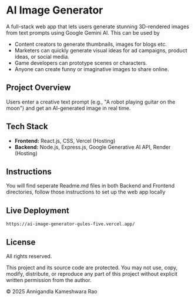 # AI Image Generator

A full-stack web app that lets users generate stunning 3D-rendered images from text prompts using Google Gemini AI. This can be used by 
- Content creators to generate thumbnails, images for blogs etc. 
- Marketers can quickly generate visual ideas for ad campaigns, product ideas, or social media. 
- Game developers can prototype scenes or characters. 
- Anyone can create funny or imaginative images to share online.  

## Project Overview

Users enter a creative text prompt (e.g., "A robot playing guitar on the moon") and get an AI-generated image in real time.

## Tech Stack

- **Frontend:** React.js, CSS, Vercel (Hosting)
- **Backend:** Node.js, Express.js, Google Generative AI API, Render (Hosting)

## Instructions
 
You will find seperate Readme.md files in both Backend and Frontend directories, follow those instructions to set up the web app locally

## Live Deployment
    https://ai-image-generator-gules-five.vercel.app/

## License

All rights reserved.  

This project and its source code are protected. You may not use, copy, modify, distribute, or reproduce any part of this project without explicit written permission from the author.

© 2025 Annigandla Kameshwara Rao

